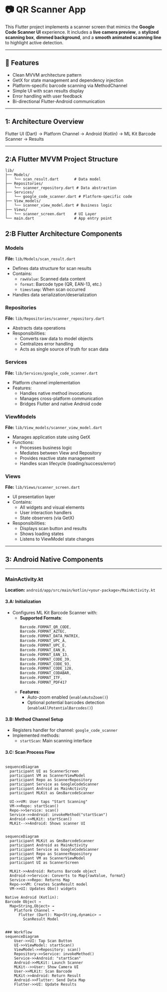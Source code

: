 # 📷 QR Scanner App

This Flutter project implements a scanner screen that mimics the **Google Code Scanner UI** experience. It includes a **live camera preview**, a **stylized scanning box**, **dimmed background**, and a **smooth animated scanning line** to highlight active detection.

---

## 🚀 Features
-  Clean MVVM architecture pattern
-  GetX for state management and dependency injection
-  Platform-specific barcode scanning via MethodChannel
-  Simple UI with scan results display
-  Error handling with user feedback
-  Bi-directional Flutter-Android communication

---
## 1: Architecture Overview
Flutter UI (Dart) → Platform Channel → Android (Kotlin) → ML Kit Barcode Scanner → Results
___

##  2:A  Flutter MVVM Project Structure 

```
lib/
├── Models/
│   └── scan_result.dart       # Data model
├── Repositories/
│   └── scanner_repository.dart # Data abstraction
├── Services/
│   └── google_code_scanner.dart # Platform-specific code
├── View_models/
│   └── scanner_view_model.dart # Business logic
├── Views/
│   └── scanner_screen.dart    # UI Layer
└── main.dart                  # App entry point
```
## 2:B Flutter Architecture Components

### Models
**File:** `lib/Models/scan_result.dart`
- Defines data structure for scan results
- Contains:
    - `rawValue`: Scanned data content
    - `format`: Barcode type (QR, EAN-13, etc.)
    - `timestamp`: When scan occurred
- Handles data serialization/deserialization

### Repositories
**File:** `lib/Repositories/scanner_repository.dart`
- Abstracts data operations
- Responsibilities:
    - Converts raw data to model objects
    - Centralizes error handling
    - Acts as single source of truth for scan data

### Services
**File:** `lib/Services/google_code_scanner.dart`
- Platform channel implementation
- Features:
    - Handles native method invocations
    - Manages cross-platform communication
    - Bridges Flutter and native Android code

### ViewModels
**File:** `lib/View_models/scanner_view_model.dart`
- Manages application state using GetX
- Functions:
    - Processes business logic
    - Mediates between View and Repository
    - Provides reactive state management
    - Handles scan lifecycle (loading/success/error)

### Views
**File:** `lib/Views/scanner_screen.dart`
- UI presentation layer
- Contains:
    - All widgets and visual elements
    - User interaction handlers
    - State observers (via GetX)
- Responsibilities:
    - Displays scan button and results
    - Shows loading states
    - Listens to ViewModel state changes  

---
## 3: Android Native Components
---
### MainActivity.kt
**Location:** `android/app/src/main/kotlin/<your-package>/MainActivity.kt`

#### 3.A: Initialization
- Configures ML Kit Barcode Scanner with:
    - **Supported Formats**:
      ```kotlin
      Barcode.FORMAT_QR_CODE,
      Barcode.FORMAT_AZTEC,
      Barcode.FORMAT_DATA_MATRIX,
      Barcode.FORMAT_UPC_A,
      Barcode.FORMAT_UPC_E,
      Barcode.FORMAT_EAN_8,
      Barcode.FORMAT_EAN_13,
      Barcode.FORMAT_CODE_39,
      Barcode.FORMAT_CODE_93,
      Barcode.FORMAT_CODE_128,
      Barcode.FORMAT_CODABAR,
      Barcode.FORMAT_ITF,
      Barcode.FORMAT_PDF417
      ```
    - **Features**:
        - Auto-zoom enabled (`enableAutoZoom()`)
        - Optional potential barcodes detection (`enableAllPotentialBarcodes()`)

#### 3.B: Method Channel Setup
- Registers handler for channel: `google_code_scanner`
- Implemented methods:
    - `startScan`: Main scanning interface

#### 3.C: Scan Process Flow
```mermaid

sequenceDiagram
  participant UI as ScannerScreen
  participant VM as ScannerViewModel
  participant Repo as ScannerRepository
  participant Service as GoogleCodeScanner
  participant Android as MainActivity
  participant MLKit as GmsBarcodeScanner
 
  UI->>VM: User taps "Start Scanning"
  VM->>Repo: startScan()
  Repo->>Service: scan()
  Service->>Android: invokeMethod("startScan")
  Android->>MLKit: startScan()
  MLKit-->>Android: Shows scanner UI


sequenceDiagram
  participant MLKit as GmsBarcodeScanner
  participant Android as MainActivity
  participant Service as GoogleCodeScanner
  participant Repo as ScannerRepository
  participant VM as ScannerViewModel
  participant UI as ScannerScreen
 
  MLKit->>Android: Returns Barcode object
  Android->>Service: Converts to Map{rawValue, format}
  Service->>Repo: Returns Map
  Repo->>VM: Creates ScanResult model
  VM->>UI: Updates Obx() widgets

Native Android (Kotlin):
Barcode Object → 
  Map<String,Object> → 
    Platform Channel → 
      Flutter (Dart): Map<String,dynamic> → 
        ScanResult Model


### Workflow
sequenceDiagram
    User->>UI: Tap Scan Button
    UI->>ViewModel: startScan()
    ViewModel->>Repository: scan()
    Repository->>Service: invokeMethod()
    Service->>Android: "startScan"
    Android->>MLKit: Launch Scanner
    MLKit-->>User: Show Camera UI
    User->>MLKit: Scan Barcode
    MLKit->>Android: Return Result
    Android->>Flutter: Send Data Map
    Flutter->>UI: Update Results

